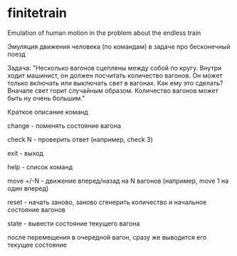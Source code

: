 ﻿# finitetrain
Emulation of human motion in the problem about the endless train

Эмуляция движения человека (по командам) в задаче про бесконечный поезд

Задача:
"Несколько вагонов сцеплены между собой по кругу. Внутри ходит машинист, он должен посчитать количество вагонов. Он может только включать или выключать свет в вагонах. Как ему это сделать?
Вначале свет горит случайным образом. Количество вагонов может быть ну очень большим."


Краткое описание команд

change  - поменять состояние вагона

check N - проверить ответ (например, check 3)

exit - выход

help - список команд

move +/-N - движение вперед/назад на N вагонов (например, move 1 на один вперед)

reset - начать заново, заново сгенерить количество и начальное состояние вагонов

state - вывести состояние текущего вагона


после перемещения в очередной вагон, сразу же выводится его текущее состояние
